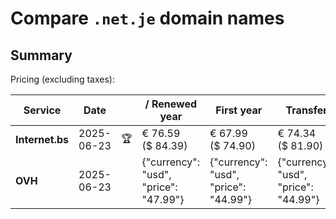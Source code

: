 # Compare `.net.je` domain names

## Summary

Pricing (excluding taxes):

| Service | Date |  | / Renewed year | First year | Transfer | Restoration |
|--|--|--|--|--|--|--|
| **Internet.bs** | 2025-06-23 | 🏆 | € 76.59<br>($ 84.39) | € 67.99<br>($ 74.90) | € 74.34<br>($ 81.90) | € 94.75<br>($ 104.39) |
| **OVH** | 2025-06-23 |  | {"currency": "usd", "price": "47.99"} | {"currency": "usd", "price": "44.99"} | {"currency": "usd", "price": "44.99"} |  |
